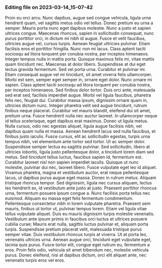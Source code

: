 

### Editing file on 2023-03-14_15-07-42

Proin eu orci arcu. Nunc dapibus, augue sed congue vehicula, ligula urna hendrerit quam, vel sagittis metus odio vel tellus. Donec pretium eu urna a semper. Mauris porta nunc eget dapibus molestie. Nunc a justo et sapien ultrices congue. Maecenas rhoncus, sapien in sollicitudin consequat, nunc purus porttitor orci, in dictum mi nibh id augue. Fusce et velit faucibus, ultricies augue vel, cursus turpis. Aenean feugiat ultricies pulvinar. Etiam facilisis eros et porttitor fringilla. Nunc non mi lacus. Class aptent taciti sociosqu ad litora torquent per conubia nostra, per inceptos himenaeos. Integer tempus nulla in mattis porta. Quisque maximus felis mi, vitae mattis quam tincidunt nec.
Maecenas at dolor libero. Suspendisse at dui eget lectus gravida fermentum. Sed vel porta urna. Curabitur et pulvinar mi. Etiam consequat augue vel mi tincidunt, sit amet viverra felis ullamcorper. Morbi est sem, semper eget semper in, ornare eget dolor. Nunc ornare mi sapien. Class aptent taciti sociosqu ad litora torquent per conubia nostra, per inceptos himenaeos. Sed finibus dolor tortor.
Duis orci ante, malesuada sed erat sed, facilisis imperdiet augue. Morbi vel ligula faucibus, pharetra felis nec, feugiat dui. Curabitur massa ipsum, dignissim ornare quam in, ultricies dictum nunc. Integer pharetra velit sed augue tincidunt, rutrum finibus neque placerat. Curabitur vel mauris blandit, eleifend dui sit amet, pretium urna. Fusce hendrerit nulla nec auctor laoreet. In ullamcorper neque id tellus scelerisque, eget dapibus erat maximus.
Donec ut ligula metus. Nulla cursus, odio nec egestas aliquet, ligula augue facilisis nibh, vel dapibus quam nulla et massa. Aenean hendrerit lacus sed nulla faucibus, et finibus justo iaculis. Fusce cursus, elit ac sollicitudin egestas, turpis urna tempus nibh, vel elementum ante tortor sed tortor. Ut ac semper dolor. Suspendisse semper lectus eu sagittis pulvinar. Sed sollicitudin, libero at ultricies lobortis, ligula justo pellentesque dolor, a tincidunt lorem diam sed metus. Sed tincidunt tellus luctus, faucibus sapien id, fermentum est. Curabitur laoreet nisl non sapien imperdiet iaculis. Quisque ut nunc molestie, pulvinar dui nec, laoreet libero. Fusce vulputate eget leo id aliquet. Vivamus pharetra, magna et vestibulum auctor, erat neque pellentesque lacus, ut dapibus purus augue eget massa. Donec in rutrum metus. Aliquam tristique rhoncus tempor. Sed dignissim, ligula nec cursus aliquam, lectus leo hendrerit ex, id vestibulum ante justo at justo. Praesent porttitor rhoncus urna, fermentum posuere ipsum congue a.
Nunc facilisis porta tellus nec euismod. Aliquam eu massa eget felis fermentum condimentum. Pellentesque consectetur nibh in lorem vulputate pharetra. Praesent sem mauris, finibus ut tortor ut, pulvinar tempus lorem. Etiam vel ligula vitae tellus vulputate aliquet. Duis eu mauris dignissim turpis molestie venenatis. Vestibulum ante ipsum primis in faucibus orci luctus et ultrices posuere cubilia curae; Mauris erat nulla, sagittis luctus pulvinar et, aliquam porta turpis. Suspendisse pretium placerat velit, malesuada tristique purus semper vitae. Duis vestibulum rhoncus turpis at viverra. Ut at porta leo, venenatis ultrices urna. Aenean augue orci, tincidunt eget vulputate eget, lacinia quis purus. Fusce tortor elit, congue eget rutrum eu, fermentum a eros. Proin felis odio, vehicula sit amet bibendum nec, molestie vehicula purus. Donec eleifend, nisi at dapibus dictum, orci elit aliquet ante, nec venenatis turpis eros vel eros.


